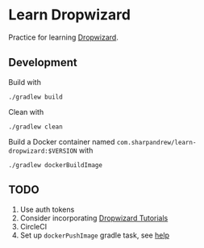 # Learn Dropwizard

Practice for learning [Dropwizard](www.dropwizard.io).

## Development

Build with

    ./gradlew build
    
Clean with

    ./gradlew clean
    
Build a Docker container named
`com.sharpandrew/learn-dropwizard:$VERSION` with

    ./gradlew dockerBuildImage
    
## TODO

1. Use auth tokens
1. Consider incorporating
[Dropwizard Tutorials](http://www.dropwizard.io/1.0.0/docs/getting-started.html)
1. CircleCI
1. Set up `dockerPushImage` gradle task, see
[help](https://github.com/bmuschko/gradle-docker-plugin) 